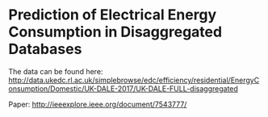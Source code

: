 # Prediction of Electrical Energy Consumption in Disaggregated Databases

The data can be found here: http://data.ukedc.rl.ac.uk/simplebrowse/edc/efficiency/residential/EnergyConsumption/Domestic/UK-DALE-2017/UK-DALE-FULL-disaggregated

Paper: http://ieeexplore.ieee.org/document/7543777/
